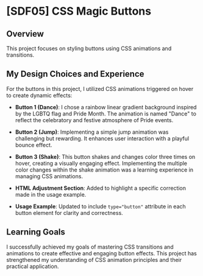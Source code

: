 # [SDF05] CSS Magic Buttons

## Overview

This project focuses on styling buttons using CSS animations and transitions.

## My Design Choices and Experience 
For the buttons in this project, I utilized CSS animations triggered on hover to create dynamic effects:

- **Button 1 (Dance)**: I chose a rainbow linear gradient background inspired by the LGBTQ flag and Pride Month. The animation is named "Dance" to reflect the celebratory and festive atmosphere of Pride events.

- **Button 2 (Jump)**: Implementing a simple jump animation was challenging but rewarding. It enhances user interaction with a playful bounce effect.

- **Button 3 (Shake)**: This button shakes and changes color three times on hover, creating a visually engaging effect. Implementing the multiple color changes within the shake animation was a learning experience in managing CSS animations.

- **HTML Adjustment Section**: Added to highlight a specific correction made in the usage example.
- **Usage Example**: Updated to include `type="button"` attribute in each button element for clarity and correctness.

## Learning Goals

I successfully achieved my goals of mastering CSS transitions and animations to create effective and engaging button effects. This project has strengthened my understanding of CSS animation principles and their practical application.

